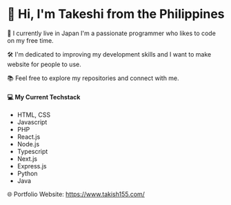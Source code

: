 <h1>👋 Hi, I'm Takeshi from the Philippines</h1>

<p>🍙 I currently live in Japan I'm a passionate programmer who likes to code on my free time.</p>

<p>🛠️ I'm dedicated to improving my development skills and I want to make website for people to use.</p>

<p>📚 Feel free to explore my repositories and connect with me.</p>

<h4>💻 My Current Techstack</h4>
<ul>
  <li>HTML, CSS</li>
  <li>Javascript</li>
  <li>PHP</li>
  <li>React.js</li>
  <li>Node.js</li>
  <li>Typescript</li>
  <li>Next.js</li>
  <li>Express.js</li>
  <li>Python</li>
  <li>Java</li>
</ul>

<p>🌐 Portfolio Website: <a href="https://takish155.com/" target="_blank">https://www.takish155.com/</a></p>
